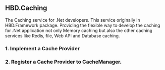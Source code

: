 ## HBD.Caching
The Caching service for .Net developers. This service originally in HBD.Framework package.
Providing the flexible way to develop the caching for .Net application not only Memory caching but also the other caching services like Redis, file, Web API and Database caching.

### 1. Implement a Cache Provider

### 2. Register a Cache Provider to CacheManager.